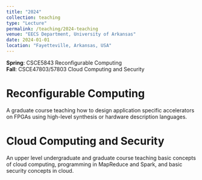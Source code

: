 ```yaml
---
title: "2024"
collection: teaching
type: "Lecture"
permalink: /teaching/2024-teaching
venue: "EECS Department, University of Arkansas"
date: 2024-01-01
location: "Fayetteville, Arkansas, USA"
---
```


**Spring**: CSCE5843 Reconfigurable Computing  
**Fall**: CSCE47803/57803 Cloud Computing and Security

Reconfigurable Computing
======
A graduate course teaching how to design application specific accelerators on FPGAs using high-level synthesis or hardware description languages.

Cloud Computing and Security
======
An upper level undergraduate and graduate course teaching basic concepts of cloud computing, programming in MapReduce and Spark, and basic security concepts in cloud.

